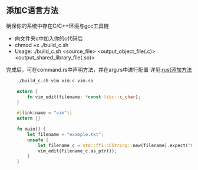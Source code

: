 ## 添加C语言方法

确保你的系统中存在C/C++环境与gcc工具链

- 向文件夹c中加入你的c代码后
-  chmod +x ./build_c.sh
-  Usage: ./build_c.sh <source_file> <output_object_file(.c)> <output_shared_library_file(.so)>


完成后，可在command.rs中声明方法，并在arg.rs中进行配置
详见:[rust添加方法](../src/commands/README.md)

```bash
    ./build_c.sh vim vim.c vim.so
```


```rust
    extern {
        fn vim_edit(filename: *const libc::c_char);
    }

    #[link(name = "vim")]
    extern {}

    fn main() {
        let filename = "example.txt";
        unsafe {
            let filename_c = std::ffi::CString::new(filename).expect("CString::new failed");
            vim_edit(filename_c.as_ptr());
        }
    }
```